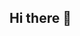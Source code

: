## Hi there 👋

<!--# 👋 Hi there, I'm Saad Ali!

🎓 Cybersecurity Student | 💻 C++ & Python Developer | 📚 Lifelong Learner

---

## 🚀 About Me
- 🔐 Passionate about ethical hacking and information security
- 💡 Love building practical projects with C++, Python, and Bash
- 🌱 Currently learning: Reverse Engineering and Web Security
- 🛠️ Tools: Wireshark, Metasploit, Git, Linux

---

## 📈 GitHub Stats
![Saad's GitHub Stats](https://github-readme-stats.vercel.app/api?username=saadali123&show_icons=true&theme=github_dark)

---

## 🧰 Languages and Tools
<img align="left" alt="C++" width="30px" src="https://cdn.jsdelivr.net/gh/devicons/devicon/icons/cplusplus/cplusplus-original.svg" />
<img align="left" alt="Python" width="30px" src="https://cdn.jsdelivr.net/gh/devicons/devicon/icons/python/python-original.svg" />
<img align="left" alt="Linux" width="30px" src="https://cdn.jsdelivr.net/gh/devicons/devicon/icons/linux/linux-original.svg" />
<img align="left" alt="Git" width="30px" src="https://cdn.jsdelivr.net/gh/devicons/devicon/icons/git/git-original.svg" />

<br><br>

---

## 📫 Let's Connect!
- 💼 [LinkedIn](https://www.linkedin.com/in/saadali123)
- 📝 [Portfolio](https://your-portfolio.com)
- 📧 Email: saad@example.com

**saad-ali53/saad-ali53** is a ✨ _special_ ✨ repository because its `README.md` (this file) appears on your GitHub profile.

Here are some ideas to get you started:

- 🔭 I’m currently working on ...
- 🌱 I’m currently learning ...
- 👯 I’m looking to collaborate on ...
- 🤔 I’m looking for help with ...
- 💬 Ask me about ...
- 📫 How to reach me: ...
- 😄 Pronouns: ...
- ⚡ Fun fact: ...
-->
